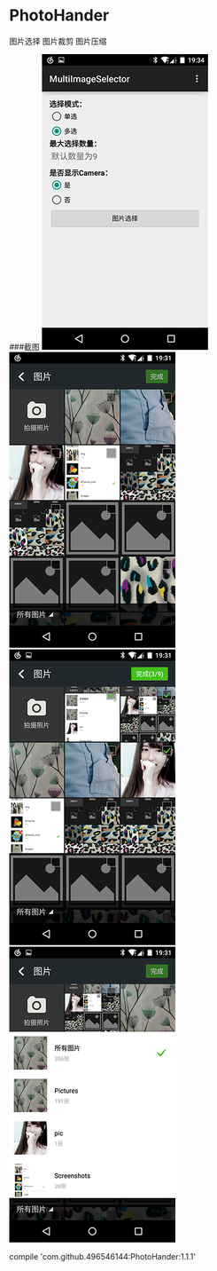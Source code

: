 # PhotoHander
图片选择  图片裁剪 图片压缩


###截图
![Example1](art/example_1.png) ![Select1](art/select_1.png) ![Select2](art/select_2.png) ![Select3](art/select_3.png)

compile 'com.github.496546144:PhotoHander:1.1.1'
